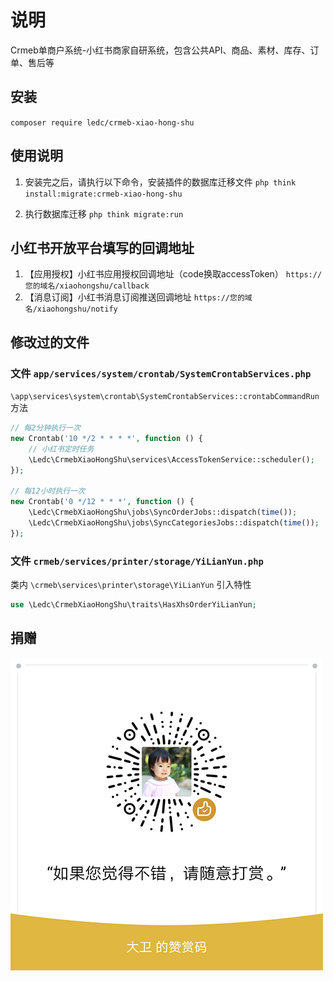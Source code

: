 # 说明

Crmeb单商户系统-小红书商家自研系统，包含公共API、商品、素材、库存、订单、售后等

## 安装

`composer require ledc/crmeb-xiao-hong-shu`

## 使用说明

1. 安装完之后，请执行以下命令，安装插件的数据库迁移文件 `php think install:migrate:crmeb-xiao-hong-shu`

2. 执行数据库迁移 `php think migrate:run`

## 小红书开放平台填写的回调地址

1. 【应用授权】小红书应用授权回调地址（code换取accessToken） `https://您的域名/xiaohongshu/callback`
2. 【消息订阅】小红书消息订阅推送回调地址 `https://您的域名/xiaohongshu/notify`

## 修改过的文件

### 文件 `app/services/system/crontab/SystemCrontabServices.php`

`\app\services\system\crontab\SystemCrontabServices::crontabCommandRun` 方法

```php
// 每2分钟执行一次
new Crontab('10 */2 * * * *', function () {
    // 小红书定时任务
    \Ledc\CrmebXiaoHongShu\services\AccessTokenService::scheduler();
});

// 每12小时执行一次
new Crontab('0 */12 * * *', function () {
    \Ledc\CrmebXiaoHongShu\jobs\SyncOrderJobs::dispatch(time());
    \Ledc\CrmebXiaoHongShu\jobs\SyncCategoriesJobs::dispatch(time());
});
```

### 文件 `crmeb/services/printer/storage/YiLianYun.php`

类内 `\crmeb\services\printer\storage\YiLianYun` 引入特性

```php
use \Ledc\CrmebXiaoHongShu\traits\HasXhsOrderYiLianYun;
```

## 捐赠

![reward](reward.png)